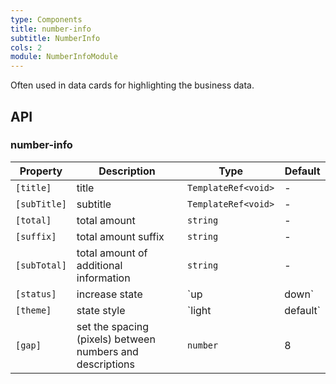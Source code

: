 ```yaml
---
type: Components
title: number-info
subtitle: NumberInfo
cols: 2
module: NumberInfoModule
---
```


Often used in data cards for highlighting the business data.

## API

### number-info

| Property     | Description                                               | Type               | Default |
| ------------ | --------------------------------------------------------- | ------------------ | ------- |
| `[title]`    | title                                                     | `TemplateRef<void>` | -       |
| `[subTitle]` | subtitle                                                  | `TemplateRef<void>` | -       |
| `[total]`    | total amount                                              | `string`           | -       |
| `[suffix]`   | total amount suffix                                       | `string`           | -       |
| `[subTotal]` | total amount of additional information                    | `string`           | -       |
| `[status]`   | increase state                                            | `up | down`        | -       |
| `[theme]`    | state style                                               | `light | default`  | `light` |
| `[gap]`      | set the spacing (pixels) between numbers and descriptions | `number`           | 8       |
